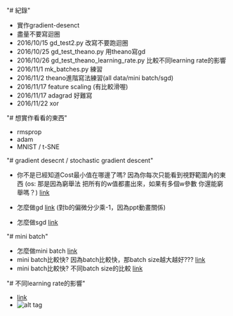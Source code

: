 "# 紀錄"
* 實作gradient-desenct
* 盡量不要寫迴圈
* 2016/10/15  gd_test2.py 改寫不要跑迴圈
* 2016/10/25 gd_test_theano.py 用theano寫gd
* 2016/10/26 gd_test_theano_learning_rate.py 比較不同learning rate的影響
* 2016/11/1 mk_batches.py 練習
* 2016/11/2 theano進階寫法練習(all data/mini batch/sgd)
* 2016/11/17 feature scaling (有比較滑喔)
* 2016/11/17 adagrad 好難寫
* 2016/11/22 xor

"# 想實作看看的東西"
* rmsprop
* adam
* MNIST / t-SNE

"# gradient desecnt / stochastic gradient descent"
* 你不是已經知道Cost最小值在哪邊了嗎?  因為你每次只能看到視野範圍內的東西 (os: 那是因為窮舉法 把所有的w值都畫出來，如果有多個w參數 你還能窮舉嗎？) [link](http://speech.ee.ntu.edu.tw/~tlkagk/courses/MLDS_2015_2/Lecture/DNN%20(v4).pdf#page=47)

* 怎麼做gd [link](http://speech.ee.ntu.edu.tw/~tlkagk/courses/ML_2016/Lecture/Regression%20(v6).pdf) (對b的偏微分少乘-1，因為ppt動畫關係)
* 怎麼做sgd [link](http://speech.ee.ntu.edu.tw/~tlkagk/courses/ML_2016/Lecture/Gradient%20Descent%20(v2).pdf)

"# mini batch"
* 怎麼做mini batch [link](http://stackoverflow.com/questions/38157972/how-to-implement-mini-batch-gradient-descent-in-python)
* mini batch比較快? 因為batch比較快，那batch size越大越好??? [link](http://speech.ee.ntu.edu.tw/~tlkagk/courses/ML_2016/Lecture/Keras.pdf#page=18)
* mini batch比較快? 不同batch size的比較 [link](http://speech.ee.ntu.edu.tw/~tlkagk/courses/MLDS_2015_2/Lecture/DNN%20(v4).pdf#page=66)

"# 不同learning rate的影響"
* [link](http://speech.ee.ntu.edu.tw/~tlkagk/courses/ML_2016/Lecture/Gradient%20Descent%20(v2).pdf#page=5)
* ![alt tag](http://cs231n.github.io/assets/nn3/learningrates.jpeg)


